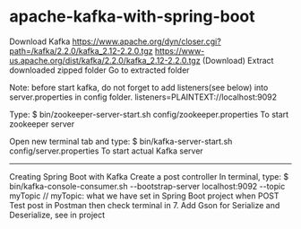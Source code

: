 # apache-kafka-with-spring-boot

Download Kafka
https://www.apache.org/dyn/closer.cgi?path=/kafka/2.2.0/kafka_2.12-2.2.0.tgz
https://www-us.apache.org/dist/kafka/2.2.0/kafka_2.12-2.2.0.tgz (Download)
Extract downloaded zipped folder 
Go to extracted folder

Note: before start kafka, do not forget to add listeners(see below) into server.properties in config folder.
  listeners=PLAINTEXT://localhost:9092
  

Type: $ bin/zookeeper-server-start.sh config/zookeeper.properties 
To start zookeeper server

Open new terminal tab and type: $ bin/kafka-server-start.sh config/server.properties 
To start actual Kafka server



--------------------------------------------------------------------------------------------------------------------------------

Creating Spring Boot with Kafka
Create a post controller
In terminal, type: $ bin/kafka-console-consumer.sh --bootstrap-server localhost:9092 --topic myTopic // myTopic: what we have set in Spring Boot project when POST
Test post in Postman then check terminal in 7.
Add Gson for Serialize and Deserialize, see in project
